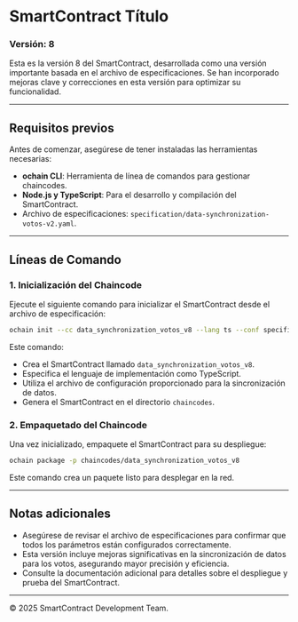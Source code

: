 # SmartContract Título

### Versión: 8

Esta es la versión 8 del SmartContract, desarrollada como una versión importante basada en el archivo de especificaciones. Se han incorporado mejoras clave y correcciones en esta versión para optimizar su funcionalidad.

---

## Requisitos previos

Antes de comenzar, asegúrese de tener instaladas las herramientas necesarias:

- **ochain CLI**: Herramienta de línea de comandos para gestionar chaincodes.
- **Node.js y TypeScript**: Para el desarrollo y compilación del SmartContract.
- Archivo de especificaciones: `specification/data-synchronization-votos-v2.yaml`.

---

## Líneas de Comando

### 1. Inicialización del Chaincode

Ejecute el siguiente comando para inicializar el SmartContract desde el archivo de especificación:

```bash
ochain init --cc data_synchronization_votos_v8 --lang ts --conf specification/data-synchronization-votos-v2.yaml -o chaincodes
```

Este comando:
- Crea el SmartContract llamado `data_synchronization_votos_v8`.
- Especifica el lenguaje de implementación como TypeScript.
- Utiliza el archivo de configuración proporcionado para la sincronización de datos.
- Genera el SmartContract en el directorio `chaincodes`.

### 2. Empaquetado del Chaincode

Una vez inicializado, empaquete el SmartContract para su despliegue:

```bash
ochain package -p chaincodes/data_synchronization_votos_v8
```

Este comando crea un paquete listo para desplegar en la red.

---

## Notas adicionales

- Asegúrese de revisar el archivo de especificaciones para confirmar que todos los parámetros están configurados correctamente.
- Esta versión incluye mejoras significativas en la sincronización de datos para los votos, asegurando mayor precisión y eficiencia.
- Consulte la documentación adicional para detalles sobre el despliegue y prueba del SmartContract.

---

© 2025 SmartContract Development Team.

